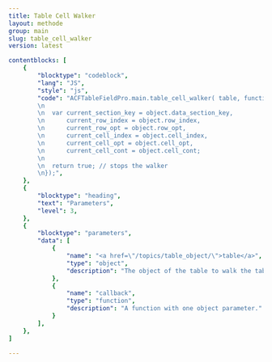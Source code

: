 ```yaml
---
title: Table Cell Walker
layout: methode
group: main
slug: table_cell_walker
version: latest

contentblocks: [
	{
		"blocktype": "codeblock",
		"lang": "JS",
		"style": "js",
		"code": "ACFTableFieldPro.main.table_cell_walker( table, function( object ) {
		\n
		\n	var current_section_key = object.data_section_key,
		\n		current_row_index = object.row_index,
		\n		current_row_opt = object.row_opt,
		\n		current_cell_index = object.cell_index,
		\n		current_cell_opt = object.cell_opt,
		\n		current_cell_cont = object.cell_cont;
		\n
		\n	return true; // stops the walker
		\n});",
	},
	{
		"blocktype": "heading",
		"text": "Parameters",
		"level": 3,
	},
	{
		"blocktype": "parameters",
		"data": [
			{
				"name": "<a href=\"/topics/table_object/\">table</a>",
				"type": "object",
				"description": "The object of the table to walk the table data.",
			},
			{
				"name": "callback",
				"type": "function",
				"description": "A function with one object parameter."
			}
		],
	},
]

---
```

